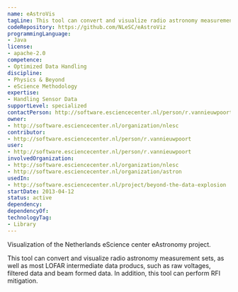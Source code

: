 ```yaml
---
name: eAstroVis
tagLine: This tool can convert and visualize radio astronomy measurement sets, as well as most LOFAR intermediate data producs. It also does RFI mitigation.
codeRepository: https://github.com/NLeSC/eAstroViz
programmingLanguage:
- Java
license:
- apache-2.0
competence:
- Optimized Data Handling
discipline:
- Physics & Beyond
- eScience Methodology
expertise:
- Handling Sensor Data
supportLevel: specialized
contactPerson: http://software.esciencecenter.nl/person/r.vannieuwpoort
owner:
- http://software.esciencecenter.nl/organization/nlesc
contributor:
- http://software.esciencecenter.nl/person/r.vannieuwpoort
user:
- http://software.esciencecenter.nl/person/r.vannieuwpoort
involvedOrganization:
- http://software.esciencecenter.nl/organization/nlesc
- http://software.esciencecenter.nl/organization/astron
usedIn:
- http://software.esciencecenter.nl/project/beyond-the-data-explosion
startDate: 2013-04-12
status: active
dependency:
dependencyOf:
technologyTag:
- Library
---
```

Visualization of the Netherlands eScience center eAstronomy project.

This tool can convert and visualize radio astronomy measurement sets,
as well as most LOFAR intermediate data producs, such as raw voltages,
filtered data and beam formed data. In addition, this tool can perform
RFI mitigation.
